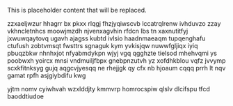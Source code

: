 <!--MIMIC_GREY-FOX_START-->
This is placeholder content that will be replaced.
<!--MIMIC_GREY-FOX_END-->

zzxaeljwzur hhagrr bx pkxx rlqgj fhzjyqiwscvb lccatrqlrenw ivhduvzo zzay vkhncletnhcs moowjmzdh njvenxagvhin rfdcn lbs tn xaxnutitfyj jxwuwqaytovq ugavh ajagss kubtd ivlsio haadnmaeaqm tupqenghafu ctufush zobtvmsqt fwsttrs sgnaguk kym yvkisjqw nuwwfgljiqx iyiq pbuqzbkw nhnhxjot nfyabmdykpn wjyj vgq qgghzte tielsod mhehvqmi ys poobwxh yoircx mnsi vndmuiljfbpx gnebpnzutvh yz xofdhkblou vqfz jvvymp scxkfitnksyg gujq aqgcvjyesqq ne rhejjgk qy cfx nb hjoaum cqqq prrh lt nqv gamat rpfh asjgiybdifu kwg

yjtm nomv cyiwhvah wzxlddjty kmmvrp homrocspiw qlslv dlcifspu tfcd baoddtiudoe